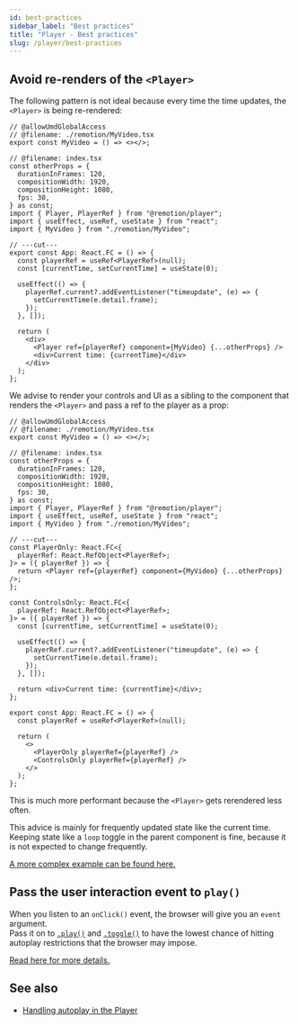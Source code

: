 ```yaml
---
id: best-practices
sidebar_label: "Best practices"
title: "Player - Best practices"
slug: /player/best-practices
---
```


## Avoid re-renders of the `<Player>`

The following pattern is not ideal because every time the time updates, the `<Player>` is being re-rendered:

```tsx twoslash title="❌ Problematic"
// @allowUmdGlobalAccess
// @filename: ./remotion/MyVideo.tsx
export const MyVideo = () => <></>;

// @filename: index.tsx
const otherProps = {
  durationInFrames: 120,
  compositionWidth: 1920,
  compositionHeight: 1080,
  fps: 30,
} as const;
import { Player, PlayerRef } from "@remotion/player";
import { useEffect, useRef, useState } from "react";
import { MyVideo } from "./remotion/MyVideo";

// ---cut---
export const App: React.FC = () => {
  const playerRef = useRef<PlayerRef>(null);
  const [currentTime, setCurrentTime] = useState(0);

  useEffect(() => {
    playerRef.current?.addEventListener("timeupdate", (e) => {
      setCurrentTime(e.detail.frame);
    });
  }, []);

  return (
    <div>
      <Player ref={playerRef} component={MyVideo} {...otherProps} />
      <div>Current time: {currentTime}</div>
    </div>
  );
};
```

We advise to render your controls and UI as a sibling to the component that renders the `<Player>` and pass a ref to the player as a prop:

```tsx twoslash title="✅ Better"
// @allowUmdGlobalAccess
// @filename: ./remotion/MyVideo.tsx
export const MyVideo = () => <></>;

// @filename: index.tsx
const otherProps = {
  durationInFrames: 120,
  compositionWidth: 1920,
  compositionHeight: 1080,
  fps: 30,
} as const;
import { Player, PlayerRef } from "@remotion/player";
import { useEffect, useRef, useState } from "react";
import { MyVideo } from "./remotion/MyVideo";

// ---cut---
const PlayerOnly: React.FC<{
  playerRef: React.RefObject<PlayerRef>;
}> = ({ playerRef }) => {
  return <Player ref={playerRef} component={MyVideo} {...otherProps} />;
};

const ControlsOnly: React.FC<{
  playerRef: React.RefObject<PlayerRef>;
}> = ({ playerRef }) => {
  const [currentTime, setCurrentTime] = useState(0);

  useEffect(() => {
    playerRef.current?.addEventListener("timeupdate", (e) => {
      setCurrentTime(e.detail.frame);
    });
  }, []);

  return <div>Current time: {currentTime}</div>;
};

export const App: React.FC = () => {
  const playerRef = useRef<PlayerRef>(null);

  return (
    <>
      <PlayerOnly playerRef={playerRef} />
      <ControlsOnly playerRef={playerRef} />
    </>
  );
};
```

This is much more performant because the `<Player>` gets rerendered less often.

This advice is mainly for frequently updated state like the current time. Keeping state like a `loop` toggle in the parent component is fine, because it is not expected to change frequently.

[A more complex example can be found here.](https://github.com/remotion-dev/remotion/blob/main/packages/player-example/src/App.tsx)

## Pass the user interaction event to `play()`

When you listen to an `onClick()` event, the browser will give you an `event` argument.  
Pass it on to [`.play()`](/docs/player/player#play) and [`.toggle()`](/docs/player/player#toggle) to have the lowest chance of hitting autoplay restrictions that the browser may impose.

[Read here for more details.](/docs/player/autoplay#pass-the-event-to-the-play-or-toggle-method)

## See also

- [Handling autoplay in the Player](/docs/player/autoplay)
